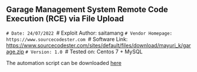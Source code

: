## Garage Management System Remote Code Execution (RCE) via File Upload

`# Date: 24/07/2022
`# Exploit Author: saitamang
`# Vendor Homepage: https://www.sourcecodester.com
`# Software Link: https://www.sourcecodester.com/sites/default/files/download/mayuri_k/garage.zip
`# Version: 1.0
`# Tested on: Centos 7 + MySQL


The automation script can be downloaded [here](https://github.com/saitamang/POC-DUMP/blob/main/Garage%20Management%20System/rce.py)

